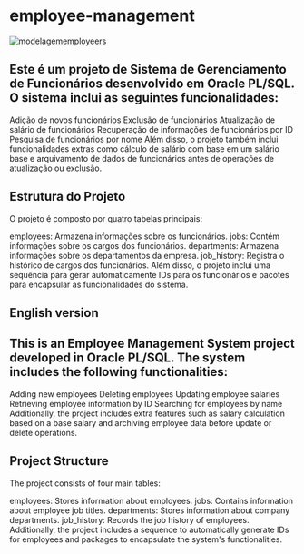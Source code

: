 # employee-management
![modelagememployeers](https://github.com/Jesslencs/employee-management/assets/128511563/7a407d7d-2fa4-435c-83bc-040625305744)

## Este é um projeto de Sistema de Gerenciamento de Funcionários desenvolvido em Oracle PL/SQL. O sistema inclui as seguintes funcionalidades:

Adição de novos funcionários
Exclusão de funcionários
Atualização de salário de funcionários
Recuperação de informações de funcionários por ID
Pesquisa de funcionários por nome
Além disso, o projeto também inclui funcionalidades extras como cálculo de salário com base em um salário base e arquivamento de dados de funcionários antes de operações de atualização ou exclusão.

## Estrutura do Projeto
O projeto é composto por quatro tabelas principais:

employees: Armazena informações sobre os funcionários.
jobs: Contém informações sobre os cargos dos funcionários.
departments: Armazena informações sobre os departamentos da empresa.
job_history: Registra o histórico de cargos dos funcionários.
Além disso, o projeto inclui uma sequência para gerar automaticamente IDs para os funcionários e pacotes para encapsular as funcionalidades do sistema.
## English version

## This is an Employee Management System project developed in Oracle PL/SQL. The system includes the following functionalities:

Adding new employees
Deleting employees
Updating employee salaries
Retrieving employee information by ID
Searching for employees by name
Additionally, the project includes extra features such as salary calculation based on a base salary and archiving employee data before update or delete operations.

## Project Structure
The project consists of four main tables:

employees: Stores information about employees.
jobs: Contains information about employee job titles.
departments: Stores information about company departments.
job_history: Records the job history of employees.
Additionally, the project includes a sequence to automatically generate IDs for employees and packages to encapsulate the system's functionalities.
